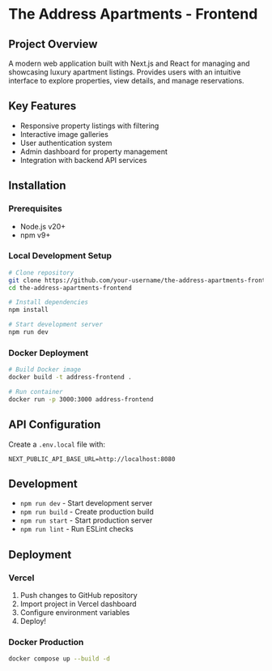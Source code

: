 # The Address Apartments - Frontend

## Project Overview
A modern web application built with Next.js and React for managing and showcasing luxury apartment listings. Provides users with an intuitive interface to explore properties, view details, and manage reservations.

## Key Features
- Responsive property listings with filtering
- Interactive image galleries
- User authentication system
- Admin dashboard for property management
- Integration with backend API services

## Installation

### Prerequisites
- Node.js v20+
- npm v9+

### Local Development Setup
```bash
# Clone repository
git clone https://github.com/your-username/the-address-apartments-frontend.git
cd the-address-apartments-frontend

# Install dependencies
npm install

# Start development server
npm run dev
```

### Docker Deployment
```bash
# Build Docker image
docker build -t address-frontend .

# Run container
docker run -p 3000:3000 address-frontend
```

## API Configuration
Create a `.env.local` file with:
```
NEXT_PUBLIC_API_BASE_URL=http://localhost:8080
```

## Development
- `npm run dev` - Start development server
- `npm run build` - Create production build
- `npm run start` - Start production server
- `npm run lint` - Run ESLint checks

## Deployment
### Vercel
1. Push changes to GitHub repository
2. Import project in Vercel dashboard
3. Configure environment variables
4. Deploy!

### Docker Production
```bash
docker compose up --build -d
```
